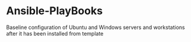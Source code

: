 # Ansible-PlayBooks
Baseline configuration of Ubuntu and Windows servers and workstations after it has been installed from template
